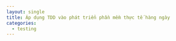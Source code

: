 ```yaml
---
layout: single
title: Áp dụng TDD vào phát triển phần mềm thực tế hàng ngày
categories:
  - testing
---
```

